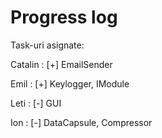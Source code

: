 # Progress log

Task-uri asignate:

Catalin : 
[+] EmailSender


Emil :
[+] Keylogger, IModule


Leti :
[-] GUI


Ion : 
[-] DataCapsule, Compressor
